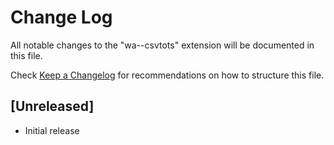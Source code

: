 # Change Log

All notable changes to the "wa--csvtots" extension will be documented in this file.

Check [Keep a Changelog](http://keepachangelog.com/) for recommendations on how to structure this file.

## [Unreleased]

- Initial release
